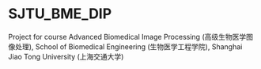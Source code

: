 # SJTU_BME_DIP

Project for course Advanced Biomedical Image Processing (高级生物医学图像处理), 
School of Biomedical Engineering (生物医学工程学院), 
Shanghai Jiao Tong University (上海交通大学)
